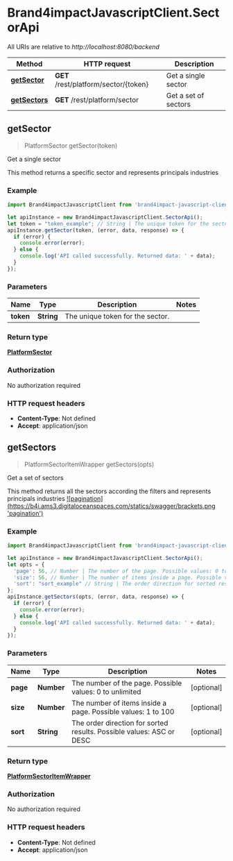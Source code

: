 # Brand4impactJavascriptClient.SectorApi

All URIs are relative to *http://localhost:8080/backend*

Method | HTTP request | Description
------------- | ------------- | -------------
[**getSector**](SectorApi.md#getSector) | **GET** /rest/platform/sector/{token} | Get a single sector
[**getSectors**](SectorApi.md#getSectors) | **GET** /rest/platform/sector | Get a set of sectors



## getSector

> PlatformSector getSector(token)

Get a single sector

This method returns a specific sector and represents principals industries  

### Example

```javascript
import Brand4impactJavascriptClient from 'brand4impact-javascript-client';

let apiInstance = new Brand4impactJavascriptClient.SectorApi();
let token = "token_example"; // String | The unique token for the sector.
apiInstance.getSector(token, (error, data, response) => {
  if (error) {
    console.error(error);
  } else {
    console.log('API called successfully. Returned data: ' + data);
  }
});
```

### Parameters


Name | Type | Description  | Notes
------------- | ------------- | ------------- | -------------
 **token** | **String**| The unique token for the sector. | 

### Return type

[**PlatformSector**](PlatformSector.md)

### Authorization

No authorization required

### HTTP request headers

- **Content-Type**: Not defined
- **Accept**: application/json


## getSectors

> PlatformSectorItemWrapper getSectors(opts)

Get a set of sectors

This method returns all the sectors according the filters and represents principals industries    [![pagination](https://b4i.ams3.digitaloceanspaces.com/statics/swagger/brackets.png &#39;pagination&#39;)](http://localhost:8080/backend/blog/home#pagination)

### Example

```javascript
import Brand4impactJavascriptClient from 'brand4impact-javascript-client';

let apiInstance = new Brand4impactJavascriptClient.SectorApi();
let opts = {
  'page': 56, // Number | The number of the page. Possible values: 0 to unlimited
  'size': 56, // Number | The number of items inside a page. Possible values: 1 to 100
  'sort': "sort_example" // String | The order direction for sorted results. Possible values: ASC or DESC
};
apiInstance.getSectors(opts, (error, data, response) => {
  if (error) {
    console.error(error);
  } else {
    console.log('API called successfully. Returned data: ' + data);
  }
});
```

### Parameters


Name | Type | Description  | Notes
------------- | ------------- | ------------- | -------------
 **page** | **Number**| The number of the page. Possible values: 0 to unlimited | [optional] 
 **size** | **Number**| The number of items inside a page. Possible values: 1 to 100 | [optional] 
 **sort** | **String**| The order direction for sorted results. Possible values: ASC or DESC | [optional] 

### Return type

[**PlatformSectorItemWrapper**](PlatformSectorItemWrapper.md)

### Authorization

No authorization required

### HTTP request headers

- **Content-Type**: Not defined
- **Accept**: application/json

